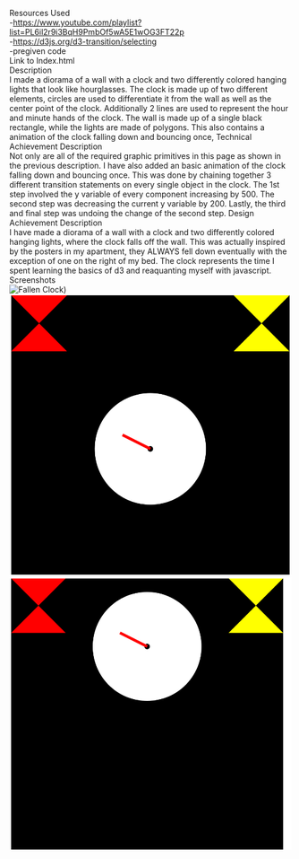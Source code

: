 Resources Used <br />
 -https://www.youtube.com/playlist?list=PL6il2r9i3BqH9PmbOf5wA5E1wOG3FT22p<br />
 -https://d3js.org/d3-transition/selecting<br />
 -pregiven code<br />
Link to Index.html <br />
Description<br />
    I made a diorama of a wall with a clock and two differently colored hanging lights that look like hourglasses. The clock is made up of two different elements, circles are used to differentiate it from the wall as well as the center point of the clock. Additionally 2 lines are used to represent the hour and minute hands of the clock. The wall is made up of a single black rectangle, while the lights are made of polygons. This also contains a animation of the clock falling down and bouncing once,
Technical Achievement Description<br />
    Not only are all of the required graphic primitives in this page as shown in the previous description. I have also added an basic animation of the clock falling down and bouncing once. This was done by chaining together 3 different transition statements on every single object in the clock. The 1st step involved the y variable of every component increasing by 500. The second step was decreasing the current y variable by 200. Lastly, the third and final step was undoing the change of the second step.
Design Achievement Description<br />
    I have made a diorama of a wall with a clock and two differently colored hanging lights, where the clock falls off the wall. This was actually inspired by the posters in my apartment, they ALWAYS fell down eventually with the exception of one on the right of my bed. The clock represents the time I spent learning the basics of d3 and reaquanting myself with javascript.
Screenshots<br />
![Fallen Clock](https://github.com/OmriGreen/Omri_Green_a1_ghd3/blob/OmriGreen-patch-1/Fallen%20Clock.png))
![Mid Fall](MidFall.png)
![On Wall](OnWall.png)


